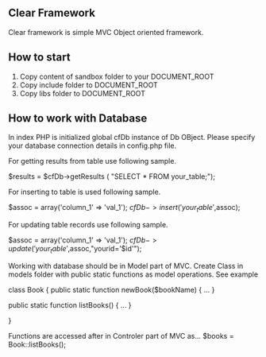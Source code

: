 Clear Framework
---------------

Clear framework is simple MVC Object oriented framework.

How to start
------------

1) Copy content of sandbox folder to your DOCUMENT_ROOT
2) Copy include folder to DOCUMENT_ROOT
3) Copy libs folder to DOCUMENT_ROOT

How to work with Database
--------------------------

In index PHP is initialized global cfDb instance of Db OBject.
Please specify your database connection details in config.php file.

For getting results from table use following sample.

$results = $cfDb->getResults ( "SELECT * FROM your_table;"); 

For inserting to table is used following sample.

$assoc = array('column_1' => 'val_1');
$cfDb->insert('your_table',$assoc);

For updating table records use following sample.

$assoc = array('column_1' => 'val_1');
$cfDb->update('your_table',$assoc,"yourid='$id'");

Working with database should be in Model part of MVC.
Create Class in models folder with public static functions as model operations.
See example

class Book {
  public static function newBook($bookName) {
    ...
  }

  public static function listBooks() {
    ...
  }

}

Functions are accessed after in Controler part of MVC as...
$books = Book::listBooks();